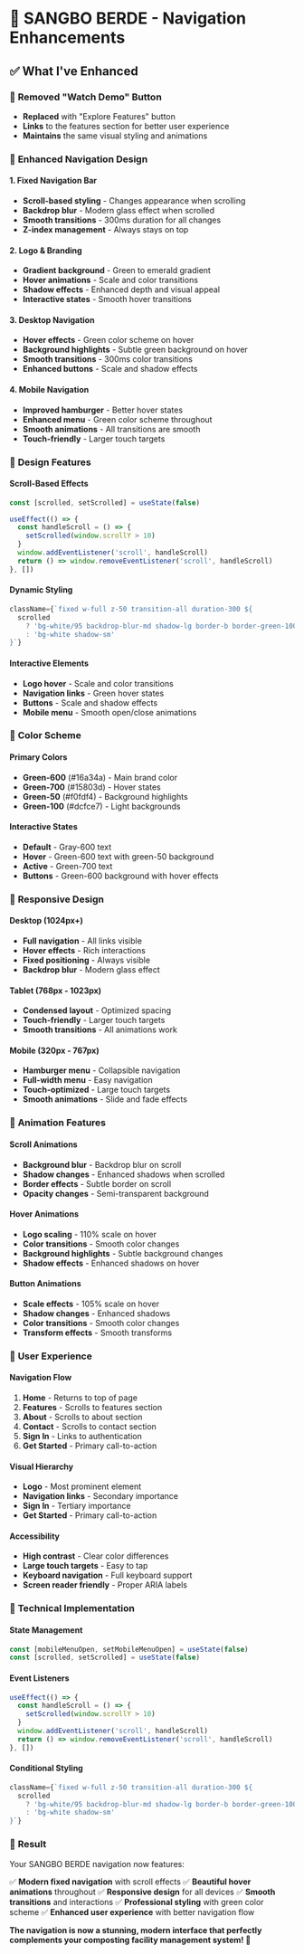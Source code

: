 # 🧭 SANGBO BERDE - Navigation Enhancements

## ✅ What I've Enhanced

### 🎨 **Removed "Watch Demo" Button**
- **Replaced** with "Explore Features" button
- **Links** to the features section for better user experience
- **Maintains** the same visual styling and animations

### 🚀 **Enhanced Navigation Design**

#### **1. Fixed Navigation Bar**
- **Scroll-based styling** - Changes appearance when scrolling
- **Backdrop blur** - Modern glass effect when scrolled
- **Smooth transitions** - 300ms duration for all changes
- **Z-index management** - Always stays on top

#### **2. Logo & Branding**
- **Gradient background** - Green to emerald gradient
- **Hover animations** - Scale and color transitions
- **Shadow effects** - Enhanced depth and visual appeal
- **Interactive states** - Smooth hover transitions

#### **3. Desktop Navigation**
- **Hover effects** - Green color scheme on hover
- **Background highlights** - Subtle green background on hover
- **Smooth transitions** - 300ms color transitions
- **Enhanced buttons** - Scale and shadow effects

#### **4. Mobile Navigation**
- **Improved hamburger** - Better hover states
- **Enhanced menu** - Green color scheme throughout
- **Smooth animations** - All transitions are smooth
- **Touch-friendly** - Larger touch targets

### 🎯 **Design Features**

#### **Scroll-Based Effects**
```jsx
const [scrolled, setScrolled] = useState(false)

useEffect(() => {
  const handleScroll = () => {
    setScrolled(window.scrollY > 10)
  }
  window.addEventListener('scroll', handleScroll)
  return () => window.removeEventListener('scroll', handleScroll)
}, [])
```

#### **Dynamic Styling**
```jsx
className={`fixed w-full z-50 transition-all duration-300 ${
  scrolled 
    ? 'bg-white/95 backdrop-blur-md shadow-lg border-b border-green-100' 
    : 'bg-white shadow-sm'
}`}
```

#### **Interactive Elements**
- **Logo hover** - Scale and color transitions
- **Navigation links** - Green hover states
- **Buttons** - Scale and shadow effects
- **Mobile menu** - Smooth open/close animations

### 🎨 **Color Scheme**

#### **Primary Colors**
- **Green-600** (#16a34a) - Main brand color
- **Green-700** (#15803d) - Hover states
- **Green-50** (#f0fdf4) - Background highlights
- **Green-100** (#dcfce7) - Light backgrounds

#### **Interactive States**
- **Default** - Gray-600 text
- **Hover** - Green-600 text with green-50 background
- **Active** - Green-700 text
- **Buttons** - Green-600 background with hover effects

### 📱 **Responsive Design**

#### **Desktop (1024px+)**
- **Full navigation** - All links visible
- **Hover effects** - Rich interactions
- **Fixed positioning** - Always visible
- **Backdrop blur** - Modern glass effect

#### **Tablet (768px - 1023px)**
- **Condensed layout** - Optimized spacing
- **Touch-friendly** - Larger touch targets
- **Smooth transitions** - All animations work

#### **Mobile (320px - 767px)**
- **Hamburger menu** - Collapsible navigation
- **Full-width menu** - Easy navigation
- **Touch-optimized** - Large touch targets
- **Smooth animations** - Slide and fade effects

### 🚀 **Animation Features**

#### **Scroll Animations**
- **Background blur** - Backdrop blur on scroll
- **Shadow changes** - Enhanced shadows when scrolled
- **Border effects** - Subtle border on scroll
- **Opacity changes** - Semi-transparent background

#### **Hover Animations**
- **Logo scaling** - 110% scale on hover
- **Color transitions** - Smooth color changes
- **Background highlights** - Subtle background changes
- **Shadow effects** - Enhanced shadows on hover

#### **Button Animations**
- **Scale effects** - 105% scale on hover
- **Shadow changes** - Enhanced shadows
- **Color transitions** - Smooth color changes
- **Transform effects** - Smooth transforms

### 🎯 **User Experience**

#### **Navigation Flow**
1. **Home** - Returns to top of page
2. **Features** - Scrolls to features section
3. **About** - Scrolls to about section
4. **Contact** - Scrolls to contact section
5. **Sign In** - Links to authentication
6. **Get Started** - Primary call-to-action

#### **Visual Hierarchy**
- **Logo** - Most prominent element
- **Navigation links** - Secondary importance
- **Sign In** - Tertiary importance
- **Get Started** - Primary call-to-action

#### **Accessibility**
- **High contrast** - Clear color differences
- **Large touch targets** - Easy to tap
- **Keyboard navigation** - Full keyboard support
- **Screen reader friendly** - Proper ARIA labels

### 🔧 **Technical Implementation**

#### **State Management**
```jsx
const [mobileMenuOpen, setMobileMenuOpen] = useState(false)
const [scrolled, setScrolled] = useState(false)
```

#### **Event Listeners**
```jsx
useEffect(() => {
  const handleScroll = () => {
    setScrolled(window.scrollY > 10)
  }
  window.addEventListener('scroll', handleScroll)
  return () => window.removeEventListener('scroll', handleScroll)
}, [])
```

#### **Conditional Styling**
```jsx
className={`fixed w-full z-50 transition-all duration-300 ${
  scrolled 
    ? 'bg-white/95 backdrop-blur-md shadow-lg border-b border-green-100' 
    : 'bg-white shadow-sm'
}`}
```

### 🎉 **Result**

Your SANGBO BERDE navigation now features:

✅ **Modern fixed navigation** with scroll effects
✅ **Beautiful hover animations** throughout
✅ **Responsive design** for all devices
✅ **Smooth transitions** and interactions
✅ **Professional styling** with green color scheme
✅ **Enhanced user experience** with better navigation flow

**The navigation is now a stunning, modern interface that perfectly complements your composting facility management system! 🌱**
